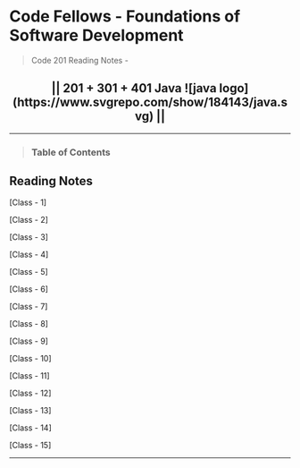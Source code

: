 # Code Fellows - Foundations of Software Development

> Code 201 Reading Notes - 

<h2 align="center">|| 201 + 301 + 401 Java ![java logo] (https://www.svgrepo.com/show/184143/java.svg) ||</h2>

---

> ### Table of Contents

## Reading Notes

[Class - 1]

[Class - 2]

[Class - 3]

[Class - 4]

[Class - 5]

[Class - 6]

[Class - 7]

[Class - 8]

[Class - 9]

[Class - 10]

[Class - 11]

[Class - 12]

[Class - 13]

[Class - 14]

[Class - 15]

---
